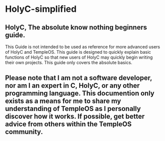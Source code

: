 # HolyC-simplified
HolyC, The absolute know nothing beginners guide.
---------------------------------------
This Guide is not intended to be used as reference for more advanced users of HolyC and TempleOS. This guide is designed to quickly explain basic functions of HolyC so that new users of HolyC may quickly begin writing their own projects. This guide only covers the absolute basics.

## Please note that I am not a software developer, nor am I an expert in C, HolyC, or any other programming language. This documention only exists as a means for me to share my understanding of TempleOS as I personally discover how it works. If possible, get better advice from others within the TempleOS community.
